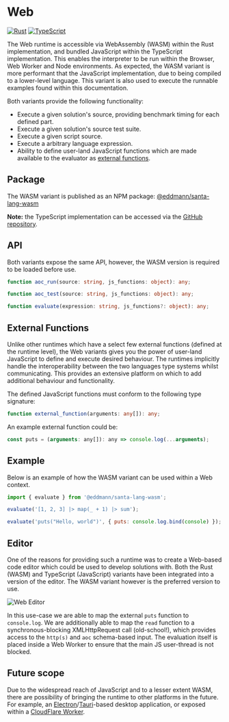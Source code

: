 # Web

[![Rust](https://img.shields.io/badge/rust-%23000000.svg?style=for-the-badge&logo=rust&logoColor=white)](https://github.com/eddmann/santa-lang-rs/tree/main/runtime/wasm) [![TypeScript](https://img.shields.io/badge/typescript-%23007ACC.svg?style=for-the-badge&logo=typescript&logoColor=white)](https://github.com/eddmann/santa-lang-ts/tree/main/src/web)

The Web runtime is accessible via WebAssembly (WASM) within the Rust implementation, and bundled JavaScript within the TypeScript implementation.
This enables the interpreter to be run within the Browser, Web Worker and Node environments.
As expected, the WASM variant is more performant that the JavaScript implementation, due to being compiled to a lower-level language.
This variant is also used to execute the runnable examples found within this documentation.

Both variants provide the following functionality:

- Execute a given solution's source, providing benchmark timing for each defined part.
- Execute a given solution's source test suite.
- Execute a given script source.
- Execute a arbitrary language expression.
- Ability to define user-land JavaScript functions which are made available to the evaluator as [external functions](language.md#external).

## Package

The WASM variant is published as an NPM package: [@eddmann/santa-lang-wasm](https://github.com/eddmann/santa-lang-rs/pkgs/npm/santa-lang-wasm)

**Note:** the TypeScript implementation can be accessed via the [GitHub repository](https://github.com/eddmann/santa-lang-ts).

## API

Both variants expose the same API, however, the WASM version is required to be loaded before use.

```typescript
function aoc_run(source: string, js_functions: object): any;

function aoc_test(source: string, js_functions: object): any;

function evaluate(expression: string, js_functions?: object): any;
```

## External Functions

Unlike other runtimes which have a select few external functions (defined at the runtime level), the Web variants gives you the power of user-land JavaScript to define and execute desired behaviour.
The runtimes implicitly handle the interoperability between the two languages type systems whilst communicating.
This provides an extensive platform on which to add additional behaviour and functionality.

The defined JavaScript functions must conform to the following type signature:

```typescript
function external_function(arguments: any[]): any;
```

An example external function could be:

```js
const puts = (arguments: any[]): any => console.log(...arguments);
```

## Example

Below is an example of how the WASM variant can be used within a Web context.

```js
import { evaluate } from '@eddmann/santa-lang-wasm';

evaluate('[1, 2, 3] |> map(_ + 1) |> sum');

evaluate('puts("Hello, world")', { puts: console.log.bind(console) });
```

## Editor

One of the reasons for providing such a runtime was to create a Web-based code editor which could be used to develop solutions with.
Both the Rust (WASM) and TypeScript (JavaScript) variants have been integrated into a version of the editor.
The WASM variant however is the preferred version to use.

<img alt="Web Editor" src="/santa-lang-rs/assets/web-editor.png" style="max-width:600px;margin:0 auto;display:block;" />

In this use-case we are able to map the external `puts` function to `console.log`.
We are additionally able to map the `read` function to a synchronous-blocking XMLHttpRequest call (old-school!), which provides access to the `http(s)` and `aoc` schema-based input.
The evaluation itself is placed inside a Web Worker to ensure that the main JS user-thread is not blocked.

## Future scope

Due to the widespread reach of JavaScript and to a lesser extent WASM, there are possibility of bringing the runtime to other platforms in the future.
For example, an [Electron](https://www.electronjs.org/)/[Tauri](https://tauri.app/)-based desktop application, or exposed within a [CloudFlare Worker](https://workers.cloudflare.com/).
